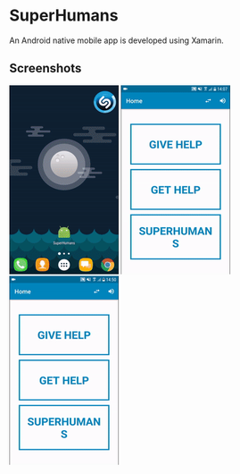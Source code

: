 # SuperHumans
An Android native mobile app is developed using Xamarin.

## Screenshots
![](https://github.com/qdzungpham/SuperHumans/blob/master/screenshots/1.gif)
![](https://github.com/qdzungpham/SuperHumans/blob/master/screenshots/2.gif)
![](https://github.com/qdzungpham/SuperHumans/blob/master/screenshots/3.gif)
